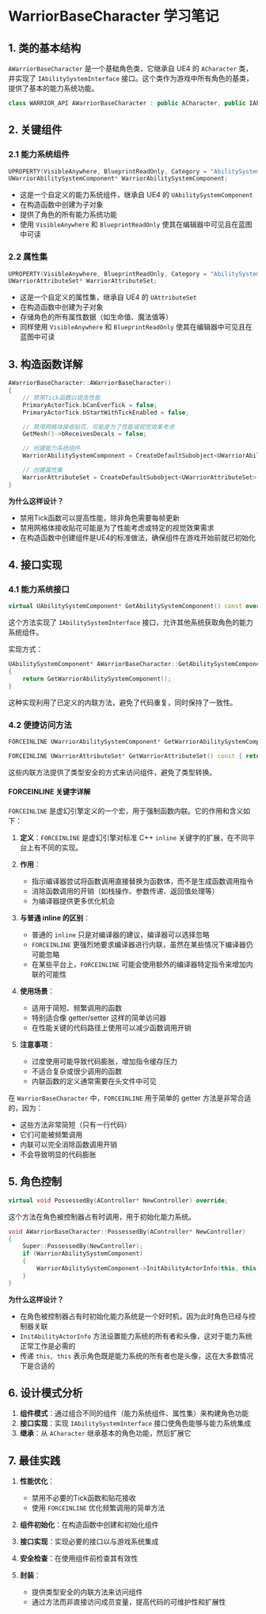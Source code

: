 # WarriorBaseCharacter 学习笔记

## 1. 类的基本结构

`AWarriorBaseCharacter` 是一个基础角色类，它继承自 UE4 的 `ACharacter` 类，并实现了 `IAbilitySystemInterface` 接口。这个类作为游戏中所有角色的基类，提供了基本的能力系统功能。

```cpp
class WARRIOR_API AWarriorBaseCharacter : public ACharacter, public IAbilitySystemInterface
```

## 2. 关键组件

### 2.1 能力系统组件
```cpp
UPROPERTY(VisibleAnywhere, BlueprintReadOnly, Category = "AbilitySystem")
UWarriorAbilitySystemComponent* WarriorAbilitySystemComponent;
```

- 这是一个自定义的能力系统组件，继承自 UE4 的 `UAbilitySystemComponent`
- 在构造函数中创建为子对象
- 提供了角色的所有能力系统功能
- 使用 `VisibleAnywhere` 和 `BlueprintReadOnly` 使其在编辑器中可见且在蓝图中可读

### 2.2 属性集
```cpp
UPROPERTY(VisibleAnywhere, BlueprintReadOnly, Category = "AbilitySystem")
UWarriorAttributeSet* WarriorAttributeSet;
```

- 这是一个自定义的属性集，继承自 UE4 的 `UAttributeSet`
- 在构造函数中创建为子对象
- 存储角色的所有属性数据（如生命值、魔法值等）
- 同样使用 `VisibleAnywhere` 和 `BlueprintReadOnly` 使其在编辑器中可见且在蓝图中可读

## 3. 构造函数详解

```cpp
AWarriorBaseCharacter::AWarriorBaseCharacter()
{
    // 禁用Tick函数以提高性能
    PrimaryActorTick.bCanEverTick = false;
    PrimaryActorTick.bStartWithTickEnabled = false;

    // 禁用网格体接收贴花，可能是为了性能或视觉效果考虑
    GetMesh()->bReceivesDecals = false;

    // 创建能力系统组件
    WarriorAbilitySystemComponent = CreateDefaultSubobject<UWarriorAbilitySystemComponent>(TEXT("WarriorAbilitySystemComponent"));

    // 创建属性集
    WarriorAttributeSet = CreateDefaultSubobject<UWarriorAttributeSet>(TEXT("WarriorAttributeSet"));
}
```

**为什么这样设计？**
- 禁用Tick函数可以提高性能，除非角色需要每帧更新
- 禁用网格体接收贴花可能是为了性能考虑或特定的视觉效果需求
- 在构造函数中创建组件是UE4的标准做法，确保组件在游戏开始前就已初始化

## 4. 接口实现

### 4.1 能力系统接口
```cpp
virtual UAbilitySystemComponent* GetAbilitySystemComponent() const override;
```

这个方法实现了 `IAbilitySystemInterface` 接口，允许其他系统获取角色的能力系统组件。

实现方式：
```cpp
UAbilitySystemComponent* AWarriorBaseCharacter::GetAbilitySystemComponent() const
{
    return GetWarriorAbilitySystemComponent();
}
```

这种实现利用了已定义的内联方法，避免了代码重复，同时保持了一致性。

### 4.2 便捷访问方法
```cpp
FORCEINLINE UWarriorAbilitySystemComponent* GetWarriorAbilitySystemComponent() const { return WarriorAbilitySystemComponent; }

FORCEINLINE UWarriorAttributeSet* GetWarriorAttributeSet() const { return WarriorAttributeSet; };
```

这些内联方法提供了类型安全的方式来访问组件，避免了类型转换。

#### FORCEINLINE 关键字详解

`FORCEINLINE` 是虚幻引擎定义的一个宏，用于强制函数内联。它的作用和含义如下：

1. **定义**：`FORCEINLINE` 是虚幻引擎对标准 C++ `inline` 关键字的扩展，在不同平台上有不同的实现。

2. **作用**：
   - 指示编译器尝试将函数调用直接替换为函数体，而不是生成函数调用指令
   - 消除函数调用的开销（如栈操作、参数传递、返回值处理等）
   - 为编译器提供更多优化机会

3. **与普通 inline 的区别**：
   - 普通的 `inline` 只是对编译器的建议，编译器可以选择忽略
   - `FORCEINLINE` 更强烈地要求编译器进行内联，虽然在某些情况下编译器仍可能忽略
   - 在某些平台上，`FORCEINLINE` 可能会使用额外的编译器特定指令来增加内联的可能性

4. **使用场景**：
   - 适用于简短、频繁调用的函数
   - 特别适合像 getter/setter 这样的简单访问器
   - 在性能关键的代码路径上使用可以减少函数调用开销

5. **注意事项**：
   - 过度使用可能导致代码膨胀，增加指令缓存压力
   - 不适合复杂或很少调用的函数
   - 内联函数的定义通常需要在头文件中可见

在 `WarriorBaseCharacter` 中，`FORCEINLINE` 用于简单的 getter 方法是非常合适的，因为：
- 这些方法非常简短（只有一行代码）
- 它们可能被频繁调用
- 内联可以完全消除函数调用开销
- 不会导致明显的代码膨胀

## 5. 角色控制

```cpp
virtual void PossessedBy(AController* NewController) override;
```

这个方法在角色被控制器占有时调用，用于初始化能力系统。

```cpp
void AWarriorBaseCharacter::PossessedBy(AController* NewController)
{
    Super::PossessedBy(NewController);
    if (WarriorAbilitySystemComponent)
    {
        WarriorAbilitySystemComponent->InitAbilityActorInfo(this, this);
    }
}
```

**为什么这样设计？**
- 在角色被控制器占有时初始化能力系统是一个好时机，因为此时角色已经与控制器关联
- `InitAbilityActorInfo` 方法设置能力系统的所有者和头像，这对于能力系统正常工作是必需的
- 传递 `this, this` 表示角色既是能力系统的所有者也是头像，这在大多数情况下是合适的

## 6. 设计模式分析

1. **组件模式**：通过组合不同的组件（能力系统组件、属性集）来构建角色功能
2. **接口实现**：实现 `IAbilitySystemInterface` 接口使角色能够与能力系统集成
3. **继承**：从 `ACharacter` 继承基本的角色功能，然后扩展它

## 7. 最佳实践

1. **性能优化**：
   - 禁用不必要的Tick函数和贴花接收
   - 使用 `FORCEINLINE` 优化频繁调用的简单方法

2. **组件初始化**：在构造函数中创建和初始化组件

3. **接口实现**：实现必要的接口以与游戏系统集成

4. **安全检查**：在使用组件前检查其有效性

5. **封装**：
   - 提供类型安全的内联方法来访问组件
   - 通过方法而非直接访问成员变量，提高代码的可维护性和扩展性
